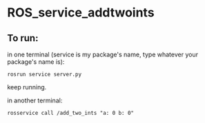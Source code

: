 # ROS_service_addtwoints

## To run:
in one terminal (service is my package's name, type whatever your package's name is):
```
rosrun service server.py
```
keep running.

in another terminal: 
```
rosservice call /add_two_ints "a: 0 b: 0"
```
